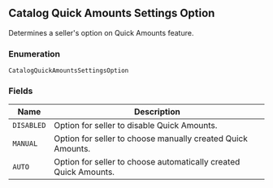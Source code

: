 ## Catalog Quick Amounts Settings Option

Determines a seller's option on Quick Amounts feature.

### Enumeration

`CatalogQuickAmountsSettingsOption`

### Fields

| Name | Description |
|  --- | --- |
| `DISABLED` | Option for seller to disable Quick Amounts. |
| `MANUAL` | Option for seller to choose manually created Quick Amounts. |
| `AUTO` | Option for seller to choose automatically created Quick Amounts. |

